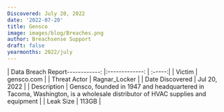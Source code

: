 ```yaml
---
Discovered: July 20, 2022
date: '2022-07-20'
title: Gensco
image: images/blog/Breaches.png
author: Breachsense Support
draft: false
yearmonths: 2022/july
---
```


| Data Breach Report------------:     |:-------------:    | :-----:|
| Victim      | gensco.com      | 
| Threat Actor      | Ragnar_Locker      | 
| Date Discovered      | Jul 20, 2022      | 
| Description      | Gensco, founded in 1947 and headquartered in Tacoma, Washington, is a wholesale distributor of HVAC supplies and equipment      | 
| Leak Size      | 113GB      | 

